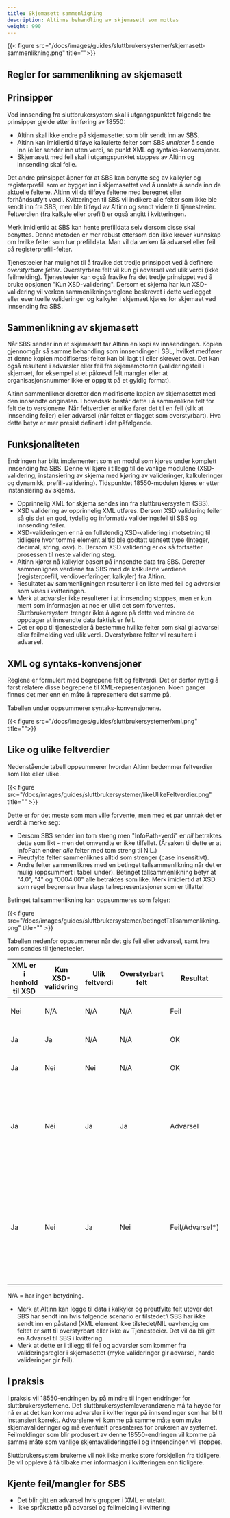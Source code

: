 ```yaml
---
title: Skjemasett sammenligning
description: Altinns behandling av skjemasett som mottas
weight: 990
---
```


{{< figure src="/docs/images/guides/sluttbrukersystemer/skjemasett-sammenlikning.png" title="">}}

Regler for sammenlikning av skjemasett
----------------

Prinsipper
----------

Ved innsending fra sluttbrukersystem skal i utgangspunktet følgende tre prinsipper gjelde etter innføring av 18550:

- Altinn skal ikke endre på skjemasettet som blir sendt inn av SBS.
- Altinn kan imidlertid tilføye kalkulerte felter som SBS *unnlater* å sende inn (eller sender inn uten verdi, se punkt XML og syntaks-konvensjoner.
- Skjemasett med feil skal i utgangspunktet stoppes av Altinn og innsending skal feile.

Det andre prinsippet åpner for at SBS kan benytte seg av kalkyler og registerprefill som er bygget inn i skjemasettet ved å unnlate å sende inn de aktuelle feltene. Altinn vil da tilføye feltene med beregnet eller forhåndsutfylt verdi. Kvitteringen til SBS vil indikere alle felter som ikke ble sendt inn fra SBS, men ble tilføyd av Altinn og sendt videre til tjenesteeier. Feltverdien (fra kalkyle eller prefill) er også angitt i kvitteringen.

Merk imidlertid at SBS kan hente prefilldata selv dersom disse skal benyttes. Denne metoden er mer robust ettersom den ikke krever kunnskap om hvilke felter som har prefilldata. Man vil da verken få advarsel eller feil på registerprefill-felter.

Tjenesteeier har mulighet til å fravike det tredje prinsippet ved å definere *overstyrbare felter*. Overstyrbare felt vil kun gi advarsel ved ulik verdi (ikke feilmelding). Tjenesteeier kan også fravike fra det tredje prinsippet ved å bruke opsjonen "Kun XSD-validering". Dersom et skjema har kun XSD-validering vil verken sammenlikningsreglene beskrevet i dette vedlegget eller eventuelle valideringer og kalkyler i skjemaet kjøres for skjemaet ved innsending fra SBS.

Sammenlikning av skjemasett
---------------------------

Når SBS sender inn et skjemasett tar Altinn en kopi av innsendingen. Kopien gjennomgår så samme behandling som innsendinger i SBL, hvilket medfører at denne kopien modifiseres; felter kan bli lagt til eller skrevet over. Det kan også resultere i advarsler eller feil fra skjemamotoren (valideringsfeil i skjemaet, for eksempel at et påkrevd felt mangler eller at organisasjonsnummer ikke er oppgitt på et gyldig format).

Altinn sammenlikner deretter den modifiserte kopien av skjemasettet med den innsendte originalen. I hovedsak består dette i å sammenlikne felt for felt de to versjonene. Når feltverdier er ulike fører det til en feil (slik at innsending feiler) eller advarsel (når feltet er flagget som overstyrbart). Hva dette betyr er mer presist definert i det påfølgende.

Funksjonaliteten
----------------

Endringen har blitt implementert som en modul som kjøres under komplett innsending fra SBS. Denne vil kjøre i tillegg til de vanlige modulene (XSD-validering, instansiering av skjema med kjøring av valideringer, kalkuleringer og dynamikk, prefill-validering). Tidspunktet 18550-modulen kjøres er etter instansiering av skjema.

- Opprinnelig XML for skjema sendes inn fra sluttbrukersystem (SBS).
- XSD validering av opprinnelig XML utføres. Dersom XSD validering feiler så gis det en god, tydelig og   informativ valideringsfeil til SBS og innsending feiler.
- XSD-valideringen er nå en fullstendig XSD-validering i motsetning til tidligere hvor tomme element alltid ble godtatt uansett type (Integer, decimal, string, osv).   b.  Dersom XSD validering er ok så fortsetter prosessen til neste validering steg.
- Altinn kjører nå kalkyler basert på innsendte data fra SBS. Deretter sammenlignes verdiene fra SBS med de       kalkulerte verdiene (registerprefill, verdioverføringer, kalkyler) fra Altinn.
- Resultatet av sammenligningen resulterer i en liste med feil og advarsler som vises i kvitteringen.
- Merk at advarsler ikke resulterer i at innsending stoppes, men er kun ment som informasjon at noe er ulikt       det som forventes. Sluttbrukersystem trenger ikke å agere på dette ved mindre de oppdager at innsendte data     faktisk er feil.
- Det er opp til tjenesteeier å bestemme hvilke felter som skal gi advarsel eller feilmelding ved ulik verdi.      Overstyrbare felter vil resultere i advarsel.

XML og syntaks-konvensjoner
---------------------------

Reglene er formulert med begrepene felt og feltverdi. Det er derfor nyttig å først relatere disse begrepene til XML-representasjonen. Noen ganger finnes det mer enn én måte å representere det samme på.

Tabellen under oppsummerer syntaks-konvensjonene.

{{< figure src="/docs/images/guides/sluttbrukersystemer/xml.png" title="">}}

Like og ulike feltverdier
-------------------------

Nedenstående tabell oppsummerer hvordan Altinn bedømmer feltverdier som like eller ulike.

  {{< figure src="/docs/images/guides/sluttbrukersystemer/likeUlikeFeltverdier.png" title="" >}}

Dette er for det meste som man ville forvente, men med et par unntak det er verdt å merke seg:

- Dersom SBS sender inn tom streng men "InfoPath-verdi" er *nil* betraktes dette som likt - men det omvendte er ikke tilfellet. (Årsaken til dette er at InfoPath endrer *alle* felter med tom streng til NIL.)
- Preutfylte felter sammenliknes alltid som strenger (case insensitivt).
- Andre felter sammenliknes med en betinget tallsammenlikning når det er mulig (oppsummert i tabell under). Betinget tallsammenlikning betyr at "4.0", "4" og "0004.00" alle betraktes som like. Merk imidlertid at XSD som regel begrenser hva slags tallrepresentasjoner som er tillatte!

Betinget tallsammenlikning kan oppsummeres som følger:

{{< figure src="/docs/images/guides/sluttbrukersystemer/betingetTallsammenlikning.png" title="" >}}

Tabellen nedenfor oppsummerer når det gis feil eller advarsel, samt hva som sendes til tjenesteeier.

| XML er i henhold til XSD | Kun XSD-validering | Ulik feltverdi | Overstyrbart felt | Resultat        | Hva sendes til tjenesteeier|
|--------------------------|--------------------|----------------|-------------------|-----------------|---------------|
| Nei                      | N/A                | N/A            | N/A               | Feil            | ingenting (innsending feiler)                                                                                    |
| Ja                       | Ja                 | N/A            | N/A               | OK              | Innsendt verdi fra SBS.                                                                                          |
| Ja                       | Nei                | Nei            | N/A               | OK              | Innsendt verdi fra SBS.                                                                                          |
| Ja                       | Nei                | Ja             | Ja                | Advarsel        | Innsendt verdi fra SBS hvis denne eksisterer (feltverdi <> nil), ellers Altinn-beregnet verdi.*)                 |
| Ja                       | Nei                | Ja             | Nei               | Feil/Advarsel*) | ingenting (innsending feiler) Altinn-beregnet Verdi hvis SBS ikke angir påstand ved å utelate XML-element/nil *) |

N/A = har ingen betydning.

- Merk at Altinn kan legge til data i kalkyler og preutfylte felt utover det SBS har sendt inn hvis følgende scenario er tilstedet:\ SBS har ikke sendt inn en påstand (XML element ikke tilstedet/NIL uavhengig om feltet er satt til overstyrbart eller ikke av Tjenesteeier. Det vil da bli gitt en Advarsel til SBS i kvittering.
- Merk at dette er i tillegg til feil og advarsler som kommer fra valideringsregler i skjemasettet (myke valideringer gir advarsel, harde valideringer gir feil).

I praksis
---------

I praksis vil 18550-endringen by på mindre til ingen endringer for sluttbrukersystemene. Det sluttbrukersystemleverandørene må ta høyde for nå er at det kan komme advarsler i kvitteringer på innsendinger som har blitt instansiert korrekt. Advarslene vil komme på samme måte som myke skjemavalideringer og må eventuelt presenteres for brukeren av systemet. Feilmeldinger som blir produsert av denne 18550-endringen vil komme på samme måte som vanlige skjemavalideringsfeil og innsendingen vil stoppes.

Sluttbrukersystem brukerne vil nok ikke merke store forskjellen fra tidligere. De vil oppleve å få tilbake mer informasjon i kvitteringen enn tidligere.

Kjente feil/mangler for SBS
---------------------------

- Det blir gitt en advarsel hvis grupper i XML er utelatt.
- Ikke språkstøtte på advarsel og feilmelding i kvittering
